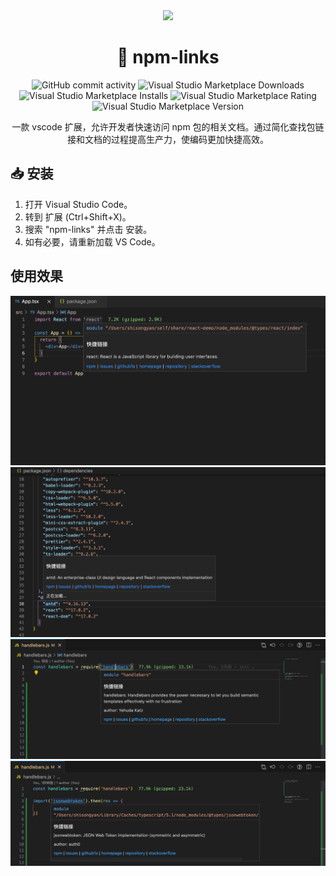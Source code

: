 <div align="center">

<img src="https://github.com/Dolov/vscode-npm-links/blob/master/icon.png?raw=true" width="186" />

# 🌟 npm-links

![GitHub commit activity](https://img.shields.io/github/commit-activity/y/dolov/vscode-npm-links)
![Visual Studio Marketplace Downloads](https://img.shields.io/visual-studio-marketplace/d/dolov.npm-links)
![Visual Studio Marketplace Installs](https://img.shields.io/visual-studio-marketplace/i/dolov.npm-links)
![Visual Studio Marketplace Rating](https://img.shields.io/visual-studio-marketplace/r/dolov.npm-links)
![Visual Studio Marketplace Version](https://img.shields.io/visual-studio-marketplace/v/dolov.npm-links)

</div>

<div align="center">

一款 vscode 扩展，允许开发者快速访问 npm 包的相关文档。通过简化查找包链接和文档的过程提高生产力，使编码更加快捷高效。

</div>

## 📥 安装
1. 打开 Visual Studio Code。
2. 转到 扩展 (Ctrl+Shift+X)。
3. 搜索 "npm-links" 并点击 安装。
4. 如有必要，请重新加载 VS Code。

## 使用效果
![img](screenshots/example1.png)
![img](screenshots/example2.png)
![img](screenshots/example3.png)
![img](screenshots/example4.png)
